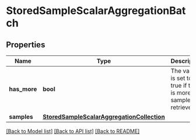 # StoredSampleScalarAggregationBatch

## Properties
Name | Type | Description | Notes
------------ | ------------- | ------------- | -------------
**has_more** | **bool** | The value is set to true if there is more samples to retrieve | 
**samples** | [**StoredSampleScalarAggregationCollection**](StoredSampleScalarAggregationCollection.md) |  | 

[[Back to Model list]](../README.md#documentation-for-models) [[Back to API list]](../README.md#documentation-for-api-endpoints) [[Back to README]](../README.md)

